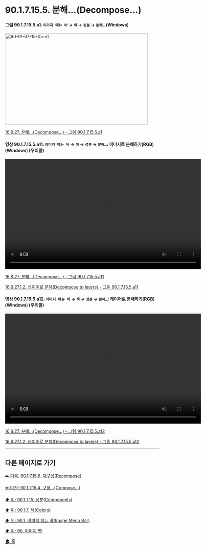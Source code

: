 # 90.1.7.15.5. 분해…(Decompose…)

<a id="90-01-07-15-05-a1"></a>

#### 그림 90.1.7.15.5.a1. `이미지 메뉴 바` → `색` → `성분` → `분해…` (Windows)
<img width="466" height="299" alt="90-01-07-15-05-a1" src="https://github.com/user-attachments/assets/3b5c1ccb-f8a9-4018-b746-32a2cb6352dd" />

[16.8.27. 분해…(Decompose…) - 그림 90.1.7.15.5.a1](./16-08-27-00-decompose.md#90-01-07-15-05-a1)

<a id="90-01-07-15-05-a11"></a>

#### 영상 90.1.7.15.5.a11. `이미지 메뉴 바` → `색` → `성분` → `분해…`: 이미지로 분해하기(RGB) (Windows) (우리말)
<video controls="controls" width="640" height="360" src="https://github.com/user-attachments/assets/42fdf26c-983a-43ad-b545-b72f4e363169"></video>

[16.8.27. 분해…(Decompose…) - 그림 90.1.7.15.5.a11](./16-08-27-00-decompose.md#90-01-07-15-05-a11)

[16.8.27.1.2. 레이어로 분해(Decompose to layers) - 그림 90.1.7.15.5.a11](./16-08-27-01-02-decompose_to_layers.md#90-01-07-15-05-a11)

<a id="90-01-07-15-05-a12"></a>

#### 영상 90.1.7.15.5.a12. `이미지 메뉴 바` → `색` → `성분` → `분해…`: 레이어로 분해하기(RGB) (Windows) (우리말)
<video controls="controls" width="640" height="360" src="https://github.com/user-attachments/assets/58ea596d-bbea-429d-9eb5-0d627b1b79c0"></video>

[16.8.27. 분해…(Decompose…) - 그림 90.1.7.15.5.a12](./16-08-27-00-decompose.md#90-01-07-15-05-a12)

[16.8.27.1.2. 레이어로 분해(Decompose to layers) - 그림 90.1.7.15.5.a12](./16-08-27-01-02-decompose_to_layers.md#90-01-07-15-05-a12)

***

## 다른 페이지로 가기

[➡️ 다음: 90.1.7.15.6. 재구성(Recompose)](./90-01-07-15-06-recompose.md)

[⬅️ 이전: 90.1.7.15.4. 구성…(Compose…)](./90-01-07-15-04-compose.md)

[⬆️ 위: 90.1.7.15. 성분(Components)](./90-01-07-15-00-components.md)

[⬆️ 위: 90.1.7. 색(Colors)](./90-01-07-00-colors.md)

[⬆️ 위: 90.1. 이미지 메뉴 바(Image Menu Bar)](./90-01-00-image-menu-bar.md)

[⬆️ 위: 90. 이미지 맵](./90-00-image-map.md)

[🏠 홈](./00-home.md)
